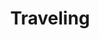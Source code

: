 ---
banner:
  content: Check <a href='https://www.cdc.gov/publichealthgateway/healthdirectories/healthdepartments.html'>public
    health departments</a> for detailed information.
  display: true
  heading: State or local governments may have issued orders or provided additional
    guidance.
layout: category
name: travel
owner: CDC
questions:
- should-i-travel-within-the-us
- what-is-the-risk-of-getting-covid-19-on-an-airplane
- is-it-safe-to-visit-family-friends
- which-countries-are-subject-travel-restrictions-us
- should-i-cancel-my-international-travel
- return-to-work-international-travel
- can-american-citizen-return-to-us
- what-can-i-expect-when-arriving-to-the-united-states
- what-can-i-expect-when-departing-other-countries
- which-airports-have-enhanced-travel-screening
- what-expect-airport-security-checkpoints
- should-travelers-wear-masks
- sick-passenger-on-my-flight
- what-if-i-recently-traveled-and-get-sick
- should-i-go-on-a-cruise
- is-it-safe-to-travel-to-campgrounds-or-go-camping
- will-real-id-implementation-be-delayed
- are-the-northern-southern-us-borders-closed
- are-undocumented-immigrants-still-being-held
title: Traveling
---